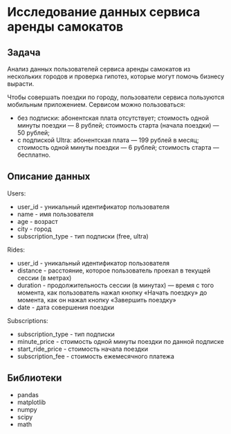 # Исследование данных сервиса аренды самокатов
## Задача

Анализ данных пользователей сервиса аренды самокатов из нескольких городов и проверка гипотез, которые могут помочь бизнесу вырасти.

Чтобы совершать поездки по городу, пользователи сервиса пользуются мобильным приложением. Сервисом можно пользоваться:
* без подписки: абонентская плата отсутствует; стоимость одной минуты поездки — 8 рублей; стоимость старта (начала поездки) — 50 рублей;
* с подпиской Ultra: абонентская плата — 199 рублей в месяц; стоимость одной минуты поездки — 6 рублей; стоимость старта — бесплатно.

## Описание данных
Users:
* user_id - уникальный идентификатор пользователя 
* name - имя пользователя 
* age - возраст 
* city - город 
* subscription_type - тип подписки (free, ultra)

Rides:
* user_id - уникальный идентификатор пользователя 
* distance - расстояние, которое пользователь проехал в текущей сессии (в метрах)
* duration - продолжительность сессии (в минутах) — время с того момента, как пользователь нажал кнопку «Начать поездку» до момента, как он нажал кнопку «Завершить поездку» 
* date - дата совершения поездки

Subscriptions:
* subscription_type - тип подписки 
* minute_price - стоимость одной минуты поездки по данной подписке 
* start_ride_price - стоимость начала поездки 
* subscription_fee - стоимость ежемесячного платежа

## Библиотеки

* pandas
* matplotlib
* numpy
* scipy
* math
